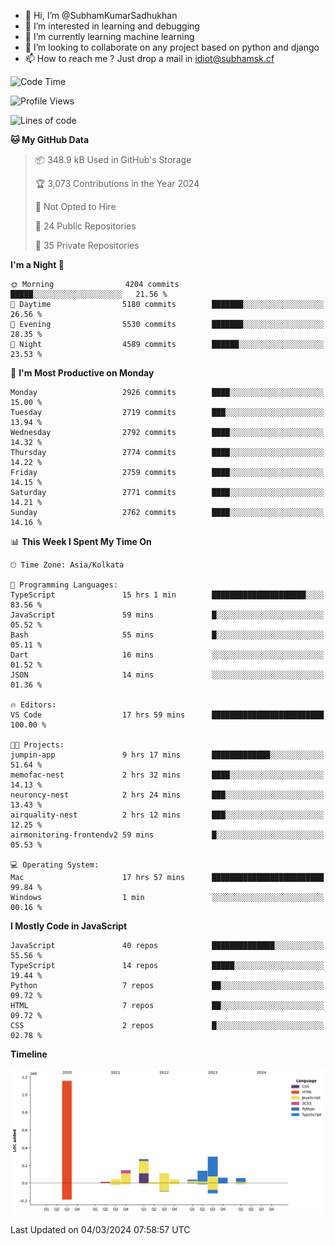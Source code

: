 - 👋 Hi, I’m @SubhamKumarSadhukhan
- 👀 I’m interested in learning and debugging
- 🌱 I’m currently learning machine learning
- 💞️ I’m looking to collaborate on any project based on python and django
- 📫 How to reach me ?
      Just drop a mail in idiot@subhamsk.cf

<!---
SubhamKumarSadhukhan/SubhamKumarSadhukhan is a ✨ special ✨ repository because its `README.md` (this file) appears on your GitHub profile.
You can click the Preview link to take a look at your changes.
--->


<!--START_SECTION:waka-->
![Code Time](http://img.shields.io/badge/Code%20Time-1%2C978%20hrs%2053%20mins-blue)

![Profile Views](http://img.shields.io/badge/Profile%20Views-29-blue)

![Lines of code](https://img.shields.io/badge/From%20Hello%20World%20I%27ve%20Written-2.4%20million%20lines%20of%20code-blue)

**🐱 My GitHub Data** 

> 📦 348.9 kB Used in GitHub's Storage 
 > 
> 🏆 3,073 Contributions in the Year 2024
 > 
> 🚫 Not Opted to Hire
 > 
> 📜 24 Public Repositories 
 > 
> 🔑 35 Private Repositories 
 > 
**I'm a Night 🦉** 

```text
🌞 Morning                4204 commits        █████░░░░░░░░░░░░░░░░░░░░   21.56 % 
🌆 Daytime                5180 commits        ███████░░░░░░░░░░░░░░░░░░   26.56 % 
🌃 Evening                5530 commits        ███████░░░░░░░░░░░░░░░░░░   28.35 % 
🌙 Night                  4589 commits        ██████░░░░░░░░░░░░░░░░░░░   23.53 % 
```
📅 **I'm Most Productive on Monday** 

```text
Monday                   2926 commits        ████░░░░░░░░░░░░░░░░░░░░░   15.00 % 
Tuesday                  2719 commits        ███░░░░░░░░░░░░░░░░░░░░░░   13.94 % 
Wednesday                2792 commits        ████░░░░░░░░░░░░░░░░░░░░░   14.32 % 
Thursday                 2774 commits        ████░░░░░░░░░░░░░░░░░░░░░   14.22 % 
Friday                   2759 commits        ████░░░░░░░░░░░░░░░░░░░░░   14.15 % 
Saturday                 2771 commits        ████░░░░░░░░░░░░░░░░░░░░░   14.21 % 
Sunday                   2762 commits        ████░░░░░░░░░░░░░░░░░░░░░   14.16 % 
```


📊 **This Week I Spent My Time On** 

```text
🕑︎ Time Zone: Asia/Kolkata

💬 Programming Languages: 
TypeScript               15 hrs 1 min        █████████████████████░░░░   83.56 % 
JavaScript               59 mins             █░░░░░░░░░░░░░░░░░░░░░░░░   05.52 % 
Bash                     55 mins             █░░░░░░░░░░░░░░░░░░░░░░░░   05.11 % 
Dart                     16 mins             ░░░░░░░░░░░░░░░░░░░░░░░░░   01.52 % 
JSON                     14 mins             ░░░░░░░░░░░░░░░░░░░░░░░░░   01.36 % 

🔥 Editors: 
VS Code                  17 hrs 59 mins      █████████████████████████   100.00 % 

🐱‍💻 Projects: 
jumpin-app               9 hrs 17 mins       █████████████░░░░░░░░░░░░   51.64 % 
memofac-nest             2 hrs 32 mins       ████░░░░░░░░░░░░░░░░░░░░░   14.13 % 
neuroncy-nest            2 hrs 24 mins       ███░░░░░░░░░░░░░░░░░░░░░░   13.43 % 
airquality-nest          2 hrs 12 mins       ███░░░░░░░░░░░░░░░░░░░░░░   12.25 % 
airmonitoring-frontendv2 59 mins             █░░░░░░░░░░░░░░░░░░░░░░░░   05.53 % 

💻 Operating System: 
Mac                      17 hrs 57 mins      █████████████████████████   99.84 % 
Windows                  1 min               ░░░░░░░░░░░░░░░░░░░░░░░░░   00.16 % 
```

**I Mostly Code in JavaScript** 

```text
JavaScript               40 repos            ██████████████░░░░░░░░░░░   55.56 % 
TypeScript               14 repos            █████░░░░░░░░░░░░░░░░░░░░   19.44 % 
Python                   7 repos             ██░░░░░░░░░░░░░░░░░░░░░░░   09.72 % 
HTML                     7 repos             ██░░░░░░░░░░░░░░░░░░░░░░░   09.72 % 
CSS                      2 repos             █░░░░░░░░░░░░░░░░░░░░░░░░   02.78 % 
```



**Timeline**

![Lines of Code chart](https://raw.githubusercontent.com/SubhamKumarSadhukhan/SubhamKumarSadhukhan/main/assets/bar_graph.png)


 Last Updated on 04/03/2024 07:58:57 UTC
<!--END_SECTION:waka-->
